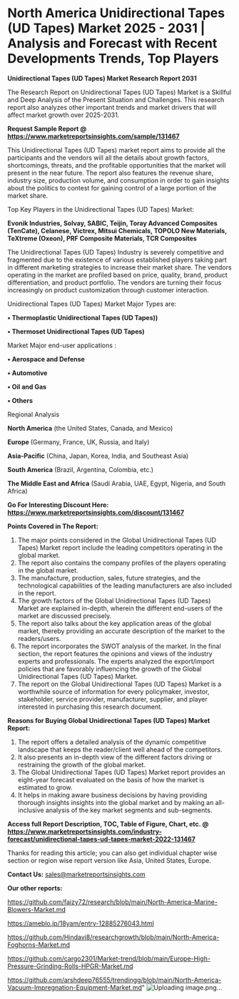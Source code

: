 # North America Unidirectional Tapes (UD Tapes) Market 2025 - 2031 | Analysis and Forecast with Recent Developments Trends, Top Players

<strong>Unidirectional Tapes (UD Tapes) Market Research Report 2031</strong>

The Research Report on Unidirectional Tapes (UD Tapes) Market is a Skillful and Deep Analysis of the Present Situation and Challenges. This research report also analyzes other important trends and market drivers that will affect market growth over 2025-2031.

<strong>Request Sample Report @ <a href=https://www.marketreportsinsights.com/sample/131467>https://www.marketreportsinsights.com/sample/131467</a></strong>

This Unidirectional Tapes (UD Tapes) market report aims to provide all the participants and the vendors will all the details about growth factors, shortcomings, threats, and the profitable opportunities that the market will present in the near future. The report also features the revenue share, industry size, production volume, and consumption in order to gain insights about the politics to contest for gaining control of a large portion of the market share.

Top Key Players in the Unidirectional Tapes (UD Tapes) Market:

<strong>Evonik Industries, Solvay, SABIC, Teijin, Toray Advanced Composites (TenCate), Celanese, Victrex, Mitsui Chemicals, TOPOLO New Materials, TeXtreme (Oxeon), PRF Composite Materials, TCR Composites</strong>

The Unidirectional Tapes (UD Tapes) Industry is severely competitive and fragmented due to the existence of various established players taking part in different marketing strategies to increase their market share. The vendors operating in the market are profiled based on price, quality, brand, product differentiation, and product portfolio. The vendors are turning their focus increasingly on product customization through customer interaction.

Unidirectional Tapes (UD Tapes) Market Major Types are:

<strong>• Thermoplastic Unidirectional Tapes (UD Tapes))

• Thermoset Unidirectional Tapes (UD Tapes)</strong>

Market Major end-user applications :

<strong>• Aerospace and Defense

• Automotive

• Oil and Gas

• Others</strong>

Regional Analysis

</u><strong><b>North America</b></strong> (the United States, Canada, and Mexico)

<strong><b>Europe </b></strong>(Germany, France, UK, Russia, and Italy)

<strong><b>Asia-Pacific</b></strong> (China, Japan, Korea, India, and Southeast Asia)

<strong><b>South America</b></strong> (Brazil, Argentina, Colombia, etc.)

<strong><b>The Middle East and Africa</b></strong> (Saudi Arabia, UAE, Egypt, Nigeria, and South Africa)

<strong>Go For Interesting Discount Here: <a href=https://www.marketreportsinsights.com/discount/131467>https://www.marketreportsinsights.com/discount/131467</a></strong>

<strong>Points Covered in The Report:</strong>
<ol>
  <li>The major points considered in the Global Unidirectional Tapes (UD Tapes) Market report include the leading competitors operating in the global market.</li>
  <li>The report also contains the company profiles of the players operating in the global market.</li>
  <li>The manufacture, production, sales, future strategies, and the technological capabilities of the leading manufacturers are also included in the report.</li>
  <li>The growth factors of the Global Unidirectional Tapes (UD Tapes) Market are explained in-depth, wherein the different end-users of the market are discussed precisely.</li>
  <li>The report also talks about the key application areas of the global market, thereby providing an accurate description of the market to the readers/users.</li>
  <li>The report incorporates the SWOT analysis of the market. In the final section, the report features the opinions and views of the industry experts and professionals. The experts analyzed the export/import policies that are favorably influencing the growth of the Global Unidirectional Tapes (UD Tapes) Market.</li>
  <li>The report on the Global Unidirectional Tapes (UD Tapes) Market is a worthwhile source of information for every policymaker, investor, stakeholder, service provider, manufacturer, supplier, and player interested in purchasing this research document.</li>
</ol>
<strong>Reasons for Buying Global Unidirectional Tapes (UD Tapes) Market Report:</strong>

<ol>
  <li>The report offers a detailed analysis of the dynamic competitive landscape that keeps the reader/client well ahead of the competitors.</li>
  <li>It also presents an in-depth view of the different factors driving or restraining the growth of the global market.</li>
  <li>The Global Unidirectional Tapes (UD Tapes) Market report provides an eight-year forecast evaluated on the basis of how the market is estimated to grow.</li>
  <li>It helps in making aware business decisions by having providing thorough insights insights into the global market and by making an all-inclusive analysis of the key market segments and sub-segments.</li>
</ol>
<strong>Access full Report Description, TOC, Table of Figure, Chart, etc. @ <a href=https://www.marketreportsinsights.com/industry-forecast/unidirectional-tapes-ud-tapes-market-2022-131467>https://www.marketreportsinsights.com/industry-forecast/unidirectional-tapes-ud-tapes-market-2022-131467</a></strong>


Thanks for reading this article; you can also get individual chapter wise section or region wise report version like Asia, United States, Europe.

<strong>Contact Us:</strong>
sales@marketreportsinsights.com

<strong>Our other reports:</strong>

<a href=https://github.com/faizy72/research/blob/main/North-America-Marine-Blowers-Market.md>https://github.com/faizy72/research/blob/main/North-America-Marine-Blowers-Market.md</a>

<a href=https://ameblo.jp/18yam/entry-12885276043.html>https://ameblo.jp/18yam/entry-12885276043.html</a>

<a href=https://github.com/Hindavi8/researchgrowth/blob/main/North-America-Foghorns-Market.md>https://github.com/Hindavi8/researchgrowth/blob/main/North-America-Foghorns-Market.md</a>

<a href=https://github.com/cargo2301/Market-trend/blob/main/Europe-High-Pressure-Grinding-Rolls-HPGR-Market.md>https://github.com/cargo2301/Market-trend/blob/main/Europe-High-Pressure-Grinding-Rolls-HPGR-Market.md</a>

<a href=https://github.com/arshdeep76555/trendingg/blob/main/North-America-Vacuum-Impregnation-Equipment-Market.md>https://github.com/arshdeep76555/trendingg/blob/main/North-America-Vacuum-Impregnation-Equipment-Market.md</a>"
![Uploading image.png…]()
